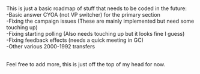  <br> This is just a basic roadmap of stuff that needs to be coded in the future:
 <br> -Basic answer CYOA (not VP switcher) for the primary section
 <br> -Fixing the campaign issues (These are mainly implemented but need some touching up)
 <br> -Fixing starting polling (Also needs touching up but it looks fine I guess)
 <br> -Fixing feedback effects (needs a quick meeting in GC)
 <br> -Other various 2000-1992 transfers

 <br> Feel free to add more, this is just off the top of my head for now.

